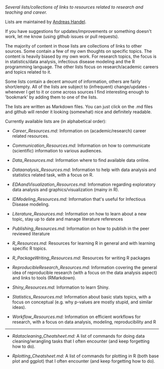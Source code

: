 *Several lists/collections of links to resources related to research and teaching and career.*

Lists are maintained by [Andreas Handel](https://www.andreashandel.com/).

If you have suggestions for updates/improvements or something doesn't work, let me know (using github issues or pull requests).  

The majority of content in those lists are collections of links to other sources. Some contain a few of my own thoughts on specific topics. The content is heavily biased by my own work. For research topics, the focus is in statistics/data analysis, infectious disease modeling and the R programming language. The other lists focus on research/academic careers and topics related to it.

Some lists contain a decent amount of information, others are fairly short/empty. All of the lists are subject to (infrequent) change/updates - whenever I get to it or come across sources I find interesting enough to 'bookmark' by adding them to one of the lists.

The lists are written as Markdown files. You can just click on the .md files and github will render it looking (somewhat) nice and definitely readable.

Currently available lists are (in alphabetical order):

- *Career_Resources.md:* Information on (academic/research) career related resources. 

- *Communication_Resources.md:* Information on how to communicate (scientific) information to various audiences.

- *Data_Resources.md:* Information where to find available data online.

- *Dataanalysis_Resources.md:* Information to help with data analysis and statistics related task, with a focus on R.

- *EDAandVisualization_Resources.md:* Information regarding exploratory data analysis and graphics/visualization (mainy in R). 

- *IDModeling_Resources.md:* Information that's useful for Infectious Disease modeling. 

- *Literature_Resources.md:* Information on how to learn about a new topic, stay up to date and manage literature references

- *Publishing_Resources.md:* Information on how to publish in the peer reviewed literature

- *R_Resources.md:* Resources for learning R in general and with learning specific R topics.

- *R_PackageWriting_Resources.md:* Resources for writing R packages

- *ReproducibleResearch_Resources.md:* Information covering the general idea of reproducible research (with a focus on the data analysis aspect) and links to tools (RMarkdown).

- *Shiny_Resources.md:* Information to learn Shiny.

- *Statistics_Resources.md:* Information about basic stats topics, with a focus on conceptual (e.g. why p-values are mostly stupid, and similar ideas).

- *Workflow_Resources.md:* Information on efficient workflows for research, with a focus on data analysis, modeling, reproducibility and R

***

- *Rdatacleaning_Cheatsheet.md:* A list of commands for doing data cleaning/wrangling tasks that I often encounter (and keep forgetting how to do).
 
- *Rplotting_Cheatsheet.md:* A list of commands for plotting in R (both base plot and ggplot) that I often encounter (and keep forgetting how to do).
 
